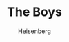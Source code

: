 ---
layout: post
author: Heisenberg
category: Séries
post_date: 2022-06-29
post_modified: 2022-06-29
title: The Boys
description: 'Na trama, conhecemos um mundo em que super-heróis são as maiores celebridades do planeta, e rotineiramente abusam dos seus poderes ao invés de os usarem para o bem.'
poster_path: /jJia5isWjB4wR7cxLMnN7ozLfi4.jpg
tmdb_id: 76479
imdb_id: tt1190634
runtime: 60
release_date: 2019
genres:
  - Ação
  - Aventura
  - Ficção científica
casts:
  - Karl Urban
  - Jack Quaid
  - Antony Starr
  - Erin Moriarty
  - Dominique McElligott
  - Jessie T. Usher
crews:
  - Eric Kripke
trailer: I0RC15nmjpU
certification: 18
adult: false
vote_average: 8.4
vote_count: 6310
qualitys:
  - 1080p
  - 720p
audios:
  - Dual Áudio
  - Português
  - Inglês
extensions:
  - mkv
  - mp4
---